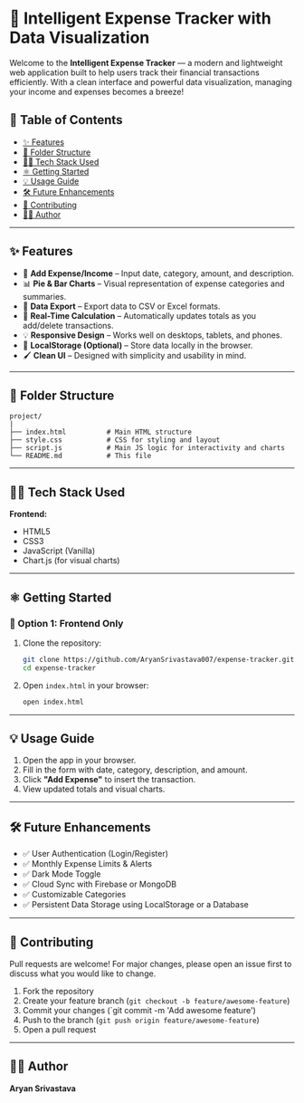 # 💸 Intelligent Expense Tracker with Data Visualization

Welcome to the **Intelligent Expense Tracker** — a modern and lightweight web application built to help users track their financial transactions efficiently. With a clean interface and powerful data visualization, managing your income and expenses becomes a breeze!

## 📌 Table of Contents

- [✨ Features](#-features)
- [📂 Folder Structure](#-folder-structure)
- [🧑‍💻 Tech Stack Used](#-tech-stack-used)
- [⚛️ Getting Started](#-getting-started)
- [💡 Usage Guide](#-usage-guide)
- [🛠 Future Enhancements](#-future-enhancements)
- [🤝 Contributing](#-contributing)
- [👨‍💻 Author](#-author)

---

## ✨ Features

- 🔐 **Add Expense/Income** – Input date, category, amount, and description.
- 📊 **Pie & Bar Charts** – Visual representation of expense categories and summaries.
- 📁 **Data Export** – Export data to CSV or Excel formats.
- 🔄 **Real-Time Calculation** – Automatically updates totals as you add/delete transactions.
- 💡 **Responsive Design** – Works well on desktops, tablets, and phones.
- 💾 **LocalStorage (Optional)** – Store data locally in the browser.
- 🖌️ **Clean UI** – Designed with simplicity and usability in mind.

---


## 📂 Folder Structure

```
project/
|
├── index.html          # Main HTML structure
├── style.css           # CSS for styling and layout
├── script.js           # Main JS logic for interactivity and charts
└── README.md           # This file
```

---

## 🧑‍💻 Tech Stack Used

**Frontend:**

- HTML5
- CSS3
- JavaScript (Vanilla)
- Chart.js (for visual charts)

---

## ⚛️ Getting Started

### 📁 Option 1: Frontend Only

1. Clone the repository:
   ```bash
   git clone https://github.com/AryanSrivastava007/expense-tracker.git
   cd expense-tracker
   ```

2. Open `index.html` in your browser:
   ```bash
   open index.html
   ```


---

## 💡 Usage Guide

1. Open the app in your browser.
2. Fill in the form with date, category, description, and amount.
3. Click **"Add Expense"** to insert the transaction.
4. View updated totals and visual charts.

---


## 🛠 Future Enhancements

- ✅ User Authentication (Login/Register)
- ✅ Monthly Expense Limits & Alerts
- ✅ Dark Mode Toggle
- ✅ Cloud Sync with Firebase or MongoDB
- ✅ Customizable Categories
- ✅ Persistent Data Storage using LocalStorage or a Database

---

## 🤝 Contributing

Pull requests are welcome! For major changes, please open an issue first to discuss what you would like to change.

1. Fork the repository
2. Create your feature branch (`git checkout -b feature/awesome-feature`)
3. Commit your changes (`git commit -m 'Add awesome feature')
4. Push to the branch (`git push origin feature/awesome-feature`)
5. Open a pull request

---

## 👨‍💻 Author

**Aryan Srivastava**


